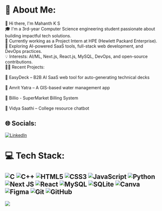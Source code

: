 # 💫 About Me:
👋 Hi there, I'm Mahanth K S<br>🎓 I'm a 3rd-year Computer Science engineering student passionate about building impactful tech solutions.<br>💼 Currently working as a Project Intern at HPE (Hewlett Packard Enterprise).<br>🚀 Exploring AI-powered SaaS tools, full-stack web development, and DevOps practices.<br>💡 Interests: AI/ML, Next.js, React.js, MySQL, DevOps, and open-source contributions.<br>👨‍💻 Recent Projects:<br><br>🔹 EasyDeck – B2B AI SaaS web tool for auto-generating technical decks<br><br>🔹 Amrit Yatra – A GIS-based water management app<br><br>🔹 Billio - SuperMarket Billing System<br><br>🔹 Vidya Saathi – College resource chatbot<br>

## 🌐 Socials:
[![LinkedIn](https://img.shields.io/badge/LinkedIn-%230077B5.svg?logo=linkedin&logoColor=white)]((https://www.linkedin.com/in/mahanth-k-s-73b696254/)) 

# 💻 Tech Stack:
![C](https://img.shields.io/badge/c-%2300599C.svg?style=for-the-badge&logo=c&logoColor=white) ![C++](https://img.shields.io/badge/c++-%2300599C.svg?style=for-the-badge&logo=c%2B%2B&logoColor=white) ![HTML5](https://img.shields.io/badge/html5-%23E34F26.svg?style=for-the-badge&logo=html5&logoColor=white) ![CSS3](https://img.shields.io/badge/css3-%231572B6.svg?style=for-the-badge&logo=css3&logoColor=white) ![JavaScript](https://img.shields.io/badge/javascript-%23323330.svg?style=for-the-badge&logo=javascript&logoColor=%23F7DF1E) ![Python](https://img.shields.io/badge/python-3670A0?style=for-the-badge&logo=python&logoColor=ffdd54) ![Next JS](https://img.shields.io/badge/Next-black?style=for-the-badge&logo=next.js&logoColor=white) ![React](https://img.shields.io/badge/react-%2320232a.svg?style=for-the-badge&logo=react&logoColor=%2361DAFB) ![MySQL](https://img.shields.io/badge/mysql-4479A1.svg?style=for-the-badge&logo=mysql&logoColor=white) ![SQLite](https://img.shields.io/badge/sqlite-%2307405e.svg?style=for-the-badge&logo=sqlite&logoColor=white) ![Canva](https://img.shields.io/badge/Canva-%2300C4CC.svg?style=for-the-badge&logo=Canva&logoColor=white) ![Figma](https://img.shields.io/badge/figma-%23F24E1E.svg?style=for-the-badge&logo=figma&logoColor=white) ![Git](https://img.shields.io/badge/git-%23F05033.svg?style=for-the-badge&logo=git&logoColor=white) ![GitHub](https://img.shields.io/badge/github-%23121011.svg?style=for-the-badge&logo=github&logoColor=white)
---
[![](https://visitcount.itsvg.in/api?id=mahi0331&icon=0&color=0)](https://visitcount.itsvg.in)

<!-- Proudly created with GPRM ( https://gprm.itsvg.in ) -->
